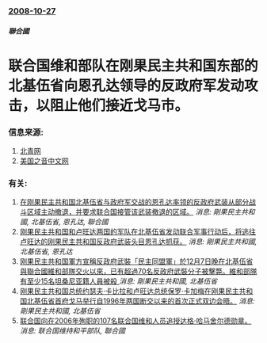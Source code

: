 ### [2008-10-27](/news/2008/10/27/index.md)

##### 聯合國
# 联合国维和部队在刚果民主共和国东部的北基伍省向恩孔达领导的反政府军发动攻击，以阻止他们接近戈马市。




### 信息来源:

1. [北青网](https://archive.is/20130630173136/http://www.ynet.com/view.jsp?oid=45273270)
2. [美国之音中文网](http://www.voanews.com/chinese/n2008-10-28-voa15.cfm)

### 有关:

1. [在刚果民主共和国北基伍省与政府军交战的恩孔达率领的反政府武装从部分战斗区域主动撤退，并要求联合国接管该武装撤退的区域。](/zh/news/2008/11/19/在刚果民主共和国北基伍省与政府军交战的恩孔达率领的反政府武装从部分战斗区域主动撤退-并要求联合国接管该武装撤退的区域.md) _消息: 剛果民主共和國, 北基伍省, 恩孔达, 聯合國_
2. [刚果民主共和国和卢旺达两国的军队在北基伍省发动联合军事行动后，将逃往卢旺达的刚果民主共和国反政府武装头目恩孔达抓获。](/zh/news/2009/01/22/刚果民主共和国和卢旺达两国的军队在北基伍省发动联合军事行动后-将逃往卢旺达的刚果民主共和国反政府武装头目恩孔达抓获.md) _消息: 剛果民主共和國, 北基伍省, 恩孔达_
3. [刚果民主共和国軍方宣稱反政府武裝「民主同盟軍」於12月7日晚在北基伍省與聯合國維和部隊交火以來，已有超過70名反政府武裝分子被擊斃。維和部隊有至少15名坦桑尼亚籍人員被殺 ](/zh/news/2017/12/8/刚果民主共和国軍方宣稱反政府武裝-民主同盟軍-於12月7日晚在北基伍省與聯合國維和部隊交火以來-已有超過70名反政府武裝.md) _消息: 剛果民主共和國, 北基伍省_
4. [ 刚果民主共和国总统约瑟夫·卡比拉和卢旺达总统保罗·卡加梅在刚果民主共和国北基伍省首府戈马举行自1996年两国断交以来的首次正式双边会晤。](/zh/news/2009/08/6/刚果民主共和国总统约瑟夫-卡比拉和卢旺达总统保罗-卡加梅在刚果民主共和国北基伍省首府戈马举行自1996年两国断交以来的.md) _消息: 剛果民主共和國, 北基伍省_
5. [联合国向在2006年殉职的107名联合国维和人员追授达格·哈马舍尔德勋章。](/zh/news/2007/05/30/联合国向在2006年殉职的107名联合国维和人员追授达格-哈马舍尔德勋章.md) _消息: 联合国维持和平部队, 聯合國_

